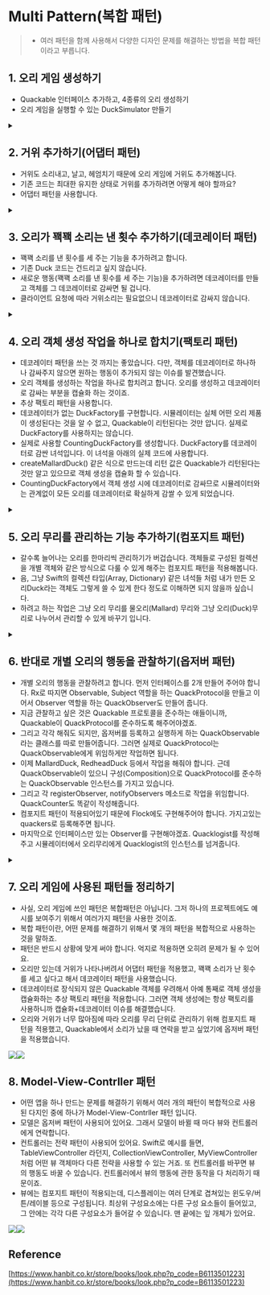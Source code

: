 
# Multi Pattern(복합 패턴)
> - 여러 패턴을 함께 사용해서 다양한 디자인 문제를 해결하는 방법을 복합 패턴이라고 부릅니다.


## 1. 오리 게임 생성하기 
- Quackable 인터페이스 추가하고, 4종류의 오리 생성하기 
- 오리 게임을 실행할 수 있는 DuckSimulator 만들기 


<details>
  <summary><a href="https://github.com/kickbell/pb"></a></summary>
  <p>

```swift
protocol Quackable {
    func quack()
}

class MallardDuck: Quackable {
    func quack() {
        print("꽥꽥")
    }
}

class RedheadDuck: Quackable {
    func quack() {
        print("꽥꽥")
    }
}

class DuckCall: Quackable {
    func quack() {
        print("꽉꽉")
    }
}

class RubberDuck: Quackable {
    func quack() {
        print("삑삑")
    }
}
    
class DuckSimulator {
    func simulate() {
        let mallardDuck: Quackable = MallardDuck()
        let redheadDuck: Quackable = RedheadDuck()
        let duckCall: Quackable = DuckCall()
        let rubberDuck: Quackable = RubberDuck()
        
        print("오리 시뮬레이션 게임")
        
        simulate(mallardDuck)
        simulate(redheadDuck)
        simulate(duckCall)
        simulate(rubberDuck)
    }
    
    func simulate(_ duck: Quackable) {
        duck.quack()
    }
}
    
let duckSimulator = DuckSimulator()
duckSimulator.simulate()
/*
오리 시뮬레이션 게임
꽥꽥
꽥꽥
꽉꽉
삑삑
*/
```
  </p>
</details>


## 2. 거위 추가하기(어댑터 패턴)
- 거위도 소리내고, 날고, 헤엄치기 때문에 오리 게임에 거위도 추가해봅니다.
- 기존 코드는 최대한 유지한 상태로 거위를 추가하려면 어떻게 해야 할까요? 
- 어댑터 패턴을 사용합니다. 

<details>
  <summary><a href="https://github.com/kickbell/pb"></a></summary>
  <p>

```swift
class Goose {
    func honk() {
        print("끽끽")
    }
}

class GooseAdapter: Quackable {
    let goose: Goose
    
    init(_ goose: Goose) {
        self.goose = goose
    }
    
    func quack() {
        goose.honk()
    }
}

class DuckSimulator {
    func simulate() {
        let mallardDuck: Quackable = MallardDuck()
        let redheadDuck: Quackable = RedheadDuck()
        let duckCall: Quackable = DuckCall()
        let rubberDuck: Quackable = RubberDuck()
        let gooseDuck: Quackable = GooseAdapter(Goose())
        
        print("오리 시뮬레이션 게임")
        
        simulate(mallardDuck)
        simulate(redheadDuck)
        simulate(duckCall)
        simulate(rubberDuck)
        simulate(gooseDuck)
    }
    
    func simulate(_ duck: Quackable) {
        duck.quack()
    }
}
    
let duckSimulator = DuckSimulator()
duckSimulator.simulate()
/*
오리 시뮬레이션 게임
꽥꽥
꽥꽥
꽉꽉
삑삑
끽끽
*/
```
  </p>
</details>

## 3. 오리가 꽥꽥 소리는 낸 횟수 추가하기(데코레이터 패턴)
- 꽥꽥 소리를 낸 횟수를 세 주는 기능을 추가하려고 합니다. 
- 기존 Duck 코드는 건드리고 싶지 않습니다.
- 새로운 행동(꽥꽥 소리를 낸 횟수를 세 주는 기능)을 추가하려면 데코레이터를 만들고 객체를 그 데코레이터로 감싸면 될 겁니다.
- 클라이언트 요청에 따라 거위소리는 필요없으니 데코레이터로 감싸지 않습니다. 


<details>
  <summary><a href="https://github.com/kickbell/pb"></a></summary>
  <p>

```swift
class QuackCounter: Quackable {
    
    static var numberOfQuacks: Int = 0
    let duck: Quackable
    
    init(_ duck: Quackable) {
        self.duck = duck
    }
    
    func quack() {
        duck.quack()
        Self.numberOfQuacks += 1
    }
    
    static func getQuacks() -> Int {
        return Self.numberOfQuacks
    }
    
}
    
class DuckSimulator {
    func simulate() {
        let mallardDuck: Quackable = QuackCounter(MallardDuck())
        let redheadDuck: Quackable = QuackCounter(RedheadDuck())
        let duckCall: Quackable = QuackCounter(DuckCall())
        let rubberDuck: Quackable = QuackCounter(RubberDuck())
        let gooseDuck: Quackable = GooseAdapter(Goose())
        
        print("오리 시뮬레이션 게임")
        
        simulate(mallardDuck)
        simulate(redheadDuck)
        simulate(duckCall)
        simulate(rubberDuck)
        simulate(gooseDuck)
        
        print("오리가 소리를 낸 횟수: \(QuackCounter.getQuacks()) 회")
    }
    
    func simulate(_ duck: Quackable) {
        duck.quack()
    }
}
    
let duckSimulator = DuckSimulator()
duckSimulator.simulate()

/*
 오리 시뮬레이션 게임
 꽥꽥
 꽥꽥
 꽉꽉
 삑삑
 끽끽
 오리가 소리를 낸 횟수: 4 회
 */
```
  </p>
</details>

## 4. 오리 객체 생성 작업을 하나로 합치기(팩토리 패턴)
- 데코레이터 패턴을 쓰는 것 까지는 좋았습니다. 다만, 객체를 데코레이터로 하나하나 감싸주지 않으면 원하는 행동이 추가되지 않는 이슈를 발견했습니다.
- 오리 객체를 생성하는 작업을 하나로 합치려고 합니다. 오리를 생성하고 데코레이터로 감싸는 부분을 캡슐화 하는 것이죠. 
- 추상 팩토리 패턴을 사용합니다. 
- 데코레이터가 없는 DuckFactory를 구현합니다. 시뮬레이터는 실체 어떤 오리 제품이 생성된다는 것을 알 수 없고, Quackable이 리턴된다는 것만 압니다. 실제로 DuckFactory를 사용하지는 않습니다.
- 실제로 사용할 CountingDuckFactory를 생성합니다. DuckFactory를 데코레이터로 감싼 녀석입니다. 이 녀석을 아래의 실제 코드에 사용합니다. 
- createMallardDuck() 같은 식으로 만드는데 리턴 값은 Quackable가 리턴된다는 것만 알고 있으므로 객체 생성을 캡슐화 할 수 있습니다.
- CountingDuckFactory에서 객체 생성 시에 데코레이터로 감싸므로 시뮬레이터와는 관계없이 모든 오리를 데코레이터로 확실하게 감쌀 수 있게 되었습니다. 


<details>
  <summary><a href="https://github.com/kickbell/pb"></a></summary>
  <p>

```swift
protocol AbstractDuckFactory {
    func createMallardDuck() -> Quackable
    func createRedheadDuck() -> Quackable
    func createDuckCall() -> Quackable
    func createRubberDuck() -> Quackable
    func createGooseDuck() -> Quackable
}

//class DuckFactory: AbstractDuckFactory {
//    func createMallardDuck() -> Quackable {
//        return MallardDuck()
//    }
//
//    func createRedheadDuck() -> Quackable {
//        return RedheadDuck()
//    }
//
//    func createDuckCall() -> Quackable {
//        return DuckCall()
//    }
//
//    func createRubberDuck() -> Quackable {
//        return RubberDuck()
//    }
//}

class CountingDuckFactory: AbstractDuckFactory {
    func createMallardDuck() -> Quackable {
        return QuackCounter(MallardDuck())
    }
    
    func createRedheadDuck() -> Quackable {
        return QuackCounter(RedheadDuck())
    }
    
    func createDuckCall() -> Quackable {
        return QuackCounter(DuckCall())
    }
    
    func createRubberDuck() -> Quackable {
        return QuackCounter(RubberDuck())
    }
        
    func createGooseDuck() -> Quackable {
        return GooseAdapter(Goose())
    }
}
    
class DuckSimulator {
    func simulate(_ duckFactory: AbstractDuckFactory) {
        let mallardDuck: Quackable = duckFactory.createMallardDuck()
        let redheadDuck: Quackable = duckFactory.createRedheadDuck()
        let duckCall: Quackable = duckFactory.createDuckCall()
        let rubberDuck: Quackable = duckFactory.createRubberDuck()
        let gooseDuck: Quackable = duckFactory.createGooseDuck()

        print("오리 시뮬레이션 게임")
        
        simulate(mallardDuck)
        simulate(redheadDuck)
        simulate(duckCall)
        simulate(rubberDuck)
        simulate(gooseDuck)
        
        print("오리가 소리를 낸 횟수: \(QuackCounter.getQuacks()) 회")
    }
    
    func simulate(_ duck: Quackable) {
        duck.quack()
    }
}
    
let duckSimulator = DuckSimulator()
let duckFactory = CountingDuckFactory()
duckSimulator.simulate(duckFactory)

/*
 오리 시뮬레이션 게임
 꽥꽥
 꽥꽥
 꽉꽉
 삑삑
 끽끽
 오리가 소리를 낸 횟수: 4 회
 */
```
  </p>
</details>


## 5. 오리 무리를 관리하는 기능 추가하기(컴포지트 패턴)
- 갈수록 늘어나는 오리를 한마리씩 관리하기가 버겁습니다. 객체들로 구성된 컬렉션을 개별 객체와 같은 방식으로 다룰 수 있게 해주는 컴포지트 패턴을 적용해봅니다. 
- 음, 그냥 Swift의 컬렉션 타입(Array, Dictionary) 같은 녀석들 처럼 내가 만든 오리Duck라는 객체도 그렇게 쓸 수 있게 한다 정도로 이해하면 되지 않을까 싶습니다.
- 하려고 하는 작업은 그냥 오리 무리를 물오리(Mallard) 무리와 그냥 오리(Duck)무리로 나누어서 관리할 수 있게 바꾸기 입니다. 

<details>
  <summary><a href="https://github.com/kickbell/pb"></a></summary>
  <p>

```swift
//무리, 짐승의 떼
class Flock: Quackable {
    var quackers: [Quackable] = []
    
    func add(_ quacker: Quackable) {
        self.quackers.append(quacker)
    }
    
    func quack() {
        quackers.forEach {
            $0.quack()
        }
    }
}
    
class DuckSimulator {
    func simulate(_ duckFactory: AbstractDuckFactory) {
//        let mallardDuck: Quackable = duckFactory.createMallardDuck()
        let redheadDuck: Quackable = duckFactory.createRedheadDuck()
        let duckCall: Quackable = duckFactory.createDuckCall()
        let rubberDuck: Quackable = duckFactory.createRubberDuck()
        let gooseDuck: Quackable = duckFactory.createGooseDuck()

        print("오리 시뮬레이션 게임")
        
        let flockOfDucks = Flock()
        flockOfDucks.add(redheadDuck)
        flockOfDucks.add(duckCall)
        flockOfDucks.add(rubberDuck)
        flockOfDucks.add(gooseDuck)
        
        let flockOfMallards = createMallards(duckFactory)
        flockOfDucks.add(flockOfMallards)
        
        print("\n오리 게임: 전체 오리 무리")
        simulate(flockOfDucks)
        
        print("\n오리 게임: Mallard 오리 무리")
        simulate(flockOfMallards)
        
        print("\n오리가 소리를 낸 횟수: \(QuackCounter.getQuacks()) 회")
    }
    
    func createMallards(_ duckFactory: AbstractDuckFactory) -> Flock {
        let flockOfMallards = Flock()
        
        let mallardOne: Quackable = duckFactory.createMallardDuck()
        let mallardTwo: Quackable = duckFactory.createMallardDuck()
        let mallardThree: Quackable = duckFactory.createMallardDuck()
        let mallardFour: Quackable = duckFactory.createMallardDuck()
        flockOfMallards.add(mallardOne)
        flockOfMallards.add(mallardTwo)
        flockOfMallards.add(mallardThree)
        flockOfMallards.add(mallardFour)
        
        return flockOfMallards
    }
    
    func simulate(_ duck: Quackable) {
        duck.quack()
    }
}
    
let duckSimulator = DuckSimulator()
let duckFactory = CountingDuckFactory()
duckSimulator.simulate(duckFactory)

/*
 오리 시뮬레이션 게임

 오리 게임: 전체 오리 무리
 꽥꽥
 꽉꽉
 삑삑
 끽끽
 꽥꽥
 꽥꽥
 꽥꽥
 꽥꽥

 오리 게임: Mallard 오리 무리
 꽥꽥
 꽥꽥
 꽥꽥
 꽥꽥

 오리가 소리를 낸 횟수: 11 회
 */
```
  </p>
</details>


## 6. 반대로 개별 오리의 행동을 관찰하기(옵저버 패턴)
- 개별 오리의 행동을 관찰하려고 합니다. 먼저 인터페이스를 2개 만들어 주어야 합니다. Rx로 따지면 Observable, Subject 역할을 하는 QuackProtocol을 만들고 이어서 Observer 역할을 하는 QuackObserver도 만들어 줍니다. 
- 지금 관찰하고 싶은 것은 Quackable 프로토콜을 준수하는 애들이니까, Quackable이 QuackProtocol를 준수하도록 해주어야겠죠. 
- 그리고 각각 해줘도 되지만, 옵저버를 등록하고 실행하게 하는 QuackObservable라는 클래스를 따로 만들어줍니다. 그러면 실제로 QuackProtocol는 QuackObservable에게 위임하게만 작업하면 됩니다. 
- 이제 MallardDuck, RedheadDuck 등에서 작업을 해줘야 합니다. 근데 QuackObservable이 있으니 구성(Composition)으로 QuackProtocol를 준수하는 QuackObservable 인스턴스를 가지고 있습니다. 
- 그리고 각 registerObserver, notifyObservers 메소드로 작업을 위임합니다. QuackCounter도 똑같이 작성해줍니다.
- 컴포지트 패턴이 적용되어있기 때문에 Flock에도 구현해주어야 합니다. 가지고있는 quackers로 등록해주면 됩니다. 
- 마지막으로 인터페이스만 있는 Observer를 구현해야겠죠. Quacklogist를 작성해주고 시뮬레이터에서 오리무리에게 Quacklogist의 인스턴스를 넘겨줍니다. 



<details>
  <summary><a href="https://github.com/kickbell/pb"></a></summary>
  <p>

```swift
protocol QuackProtocol {
    func registerObserver(ob: QuackObserver)
    func notifyObservers()
}

protocol QuackObserver {
    func update(_ duck: QuackProtocol)
}

class QuackObservable: QuackProtocol {
    var observers: [QuackObserver] = []
    let duck: QuackProtocol
    
    init(_ duck: QuackProtocol) {
        self.duck = duck
    }
    
    func registerObserver(ob: QuackObserver) {
        observers.append(ob)
    }
    
    func notifyObservers() {
        observers.forEach {
            $0.update(duck)
        }
    }
}

class Quacklogist: QuackObserver {
    func update(_ duck: QuackProtocol) {
        print("꽥꽥학자: \(duck)가 방금 소리냈다.")
    }
}
```
```swift
protocol Quackable: QuackProtocol {
    func quack()
}

class MallardDuck: Quackable {
    lazy var observable: QuackProtocol = QuackObservable(self)
    
    func quack() {
        print("꽥꽥")
        notifyObservers()
    }
    
    func registerObserver(ob: QuackObserver) {
        observable.registerObserver(ob: ob)
    }
    
    func notifyObservers() {
        observable.notifyObservers()
    }
}

class RedheadDuck: Quackable {
    lazy var observable: QuackProtocol = QuackObservable(self)

    func quack() {
        print("꽥꽥")
        notifyObservers()
    }
    
    func registerObserver(ob: QuackObserver) {
        observable.registerObserver(ob: ob)
    }
    
    func notifyObservers() {
        observable.notifyObservers()
    }
}

class DuckCall: Quackable {
    lazy var observable: QuackProtocol = QuackObservable(self)
    
    func quack() {
        print("꽉꽉")
        notifyObservers()
    }
    
    func registerObserver(ob: QuackObserver) {
        observable.registerObserver(ob: ob)
    }
    
    func notifyObservers() {
        observable.notifyObservers()
    }
}

class RubberDuck: Quackable {
    lazy var observable: QuackProtocol = QuackObservable(self)
    
    func quack() {
        print("삑삑")
        notifyObservers()
    }
    
    func registerObserver(ob: QuackObserver) {
        observable.registerObserver(ob: ob)
    }
    
    func notifyObservers() {
        observable.notifyObservers()
    }
}
    
class QuackCounter: Quackable {
    static var numberOfQuacks: Int = 0
    let duck: Quackable
    
    init(_ duck: Quackable) {
        self.duck = duck
    }
    
    func quack() {
        duck.quack()
        Self.numberOfQuacks += 1
    }
    
    static func getQuacks() -> Int {
        return Self.numberOfQuacks
    }
    
    func registerObserver(ob: QuackObserver) {
        duck.registerObserver(ob: ob)
    }
    
    func notifyObservers() {
        duck.notifyObservers()
    }
}
```
```swift
class DuckSimulator {
    func simulate(_ duckFactory: AbstractDuckFactory) {
//        let mallardDuck: Quackable = duckFactory.createMallardDuck()
        let redheadDuck: Quackable = duckFactory.createRedheadDuck()
        let duckCall: Quackable = duckFactory.createDuckCall()
        let rubberDuck: Quackable = duckFactory.createRubberDuck()
        let gooseDuck: Quackable = duckFactory.createGooseDuck()

        print("오리 시뮬레이션 게임")
        
        let flockOfDucks = Flock()
        flockOfDucks.add(redheadDuck)
        flockOfDucks.add(duckCall)
        flockOfDucks.add(rubberDuck)
        flockOfDucks.add(gooseDuck)
        
        let flockOfMallards = createMallards(duckFactory)
        flockOfDucks.add(flockOfMallards)
        
        let quacklogist = Quacklogist()
        flockOfDucks.registerObserver(ob: quacklogist)
        
        print("\n오리 게임: 전체 오리 무리")
        simulate(flockOfDucks)
        
        print("\n오리 게임: Mallard 오리 무리")
        simulate(flockOfMallards)
        
        
        
        print("\n오리가 소리를 낸 횟수: \(QuackCounter.getQuacks()) 회")
    }
    
    func createMallards(_ duckFactory: AbstractDuckFactory) -> Flock {
        let flockOfMallards = Flock()
        
        let mallardOne: Quackable = duckFactory.createMallardDuck()
        let mallardTwo: Quackable = duckFactory.createMallardDuck()
        let mallardThree: Quackable = duckFactory.createMallardDuck()
        let mallardFour: Quackable = duckFactory.createMallardDuck()
        flockOfMallards.add(mallardOne)
        flockOfMallards.add(mallardTwo)
        flockOfMallards.add(mallardThree)
        flockOfMallards.add(mallardFour)
        
        return flockOfMallards
    }
    
    func simulate(_ duck: Quackable) {
        duck.quack()
    }
}

let duckSimulator = DuckSimulator()
let duckFactory = CountingDuckFactory()
duckSimulator.simulate(duckFactory)

/*
 오리 시뮬레이션 게임

 오리 게임: 전체 오리 무리
 꽥꽥
 꽥꽥학자: MultiPattern.RedheadDuck가 방금 소리냈다.
 꽉꽉
 꽥꽥학자: MultiPattern.DuckCall가 방금 소리냈다.
 삑삑
 꽥꽥학자: MultiPattern.RubberDuck가 방금 소리냈다.
 끽끽
 꽥꽥학자: MultiPattern.GooseAdapter가 방금 소리냈다.
 꽥꽥
 꽥꽥학자: MultiPattern.MallardDuck가 방금 소리냈다.
 꽥꽥
 꽥꽥학자: MultiPattern.MallardDuck가 방금 소리냈다.
 꽥꽥
 꽥꽥학자: MultiPattern.MallardDuck가 방금 소리냈다.
 꽥꽥
 꽥꽥학자: MultiPattern.MallardDuck가 방금 소리냈다.

 오리 게임: Mallard 오리 무리
 꽥꽥
 꽥꽥학자: MultiPattern.MallardDuck가 방금 소리냈다.
 꽥꽥
 꽥꽥학자: MultiPattern.MallardDuck가 방금 소리냈다.
 꽥꽥
 꽥꽥학자: MultiPattern.MallardDuck가 방금 소리냈다.
 꽥꽥
 꽥꽥학자: MultiPattern.MallardDuck가 방금 소리냈다.

 오리가 소리를 낸 횟수: 11 회
 */
```
  </p>
</details>


## 7. 오리 게임에 사용된 패턴들 정리하기 
- 사실, 오리 게임에 쓰인 패턴은 복합패턴은 아닙니다. 그저 하나의 프로젝트에도 예시를 보여주기 위해서 여러가지 패턴을 사용한 것이죠. 
- 복합 패턴이란, 어떤 문제를 해결하기 위해서 몇 개의 패턴을 복합적으로 사용하는 것을 말하죠. 
- 패턴은 반드시 상황에 맞게 써야 합니다. 억지로 적용하면 오히려 문제가 될 수 있어요. 
- 오리만 있는데 거위가 나타나버려서 어댑터 패턴을 적용했고, 꽥꽥 소리가 난 횟수를 세고 싶다고 해서 데코레이터 패턴을 사용했습니다. 
- 데코레이터로 장식되지 않은 Quackable 객체를 우려해서 아예 통째로 객체 생성을 캡슐화하는 추상 팩토리 패턴을 적용합니다. 그러면 객체 생성에는 항상 팩토리를 사용하니까 캡슐화+데코레이터 이슈를 해결했습니다. 
- 오리와 거위가 너무 많아짐에 따라 오리를 무리 단위로 관리하기 위해 컴포지트 패턴을 적용했고, Quackable에서 소리가 났을 때 연락을 받고 싶었기에 옵저버 패턴을 적용했습니다. 

![](https://velog.velcdn.com/images/dev_kickbell/post/81717019-4263-4be5-b52a-5ad3e5dd5ce0/image.png)![](https://velog.velcdn.com/images/dev_kickbell/post/7584b9e5-18eb-41b2-91de-ff7393a40063/image.png)

## 8. Model-View-Contrller 패턴 
- 어떤 앱을 하나 만드는 문제를 해결하기 위해서 여러 개의 패턴이 복합적으로 사용된 다지인 중에 하나가 Model-View-Contrller 패턴 입니다. 
- 모델은 옵저버 패턴이 사용되어 있어요. 그래서 모델이 바뀔 때 마다 뷰와 컨트롤러에게 연락합니다. 
- 컨트롤러는 전략 패턴이 사용되어 있어요. Swift로 예시를 들면, TableViewController 라던지, CollectionViewController, MyViewController 처럼 어떤 뷰 객체마다 다른 전략을 사용할 수 있는 거죠. 또 컨트롤러를 바꾸면 뷰의 행동도 바꿀 수 있습니다. 컨트롤러에서 뷰의 행동에 관한 동작을 다 처리하기 때문이죠. 
- 뷰에는 컴포지트 패턴이 적용되는데, 디스플레이는 여러 단계로 겹쳐있는 윈도우/버튼/레이블 등으로 구성됩니다. 최상위 구성요소에는 다른 구성 요소들이 들어있고, 그 안에는 각각 다른 구성요소가 들어갈 수 있습니다. 맨 끝에는 잎 개체가 있어요. 

![](https://velog.velcdn.com/images/dev_kickbell/post/29728547-bfb5-4f1e-b7fa-8acc0269c8d0/image.png)![](https://velog.velcdn.com/images/dev_kickbell/post/2193931e-6e7e-43ae-a2b5-f5b911b55698/image.png)


## Reference 
[https://www.hanbit.co.kr/store/books/look.php?p_code=B6113501223](https://www.hanbit.co.kr/store/books/look.php?p_code=B6113501223)

